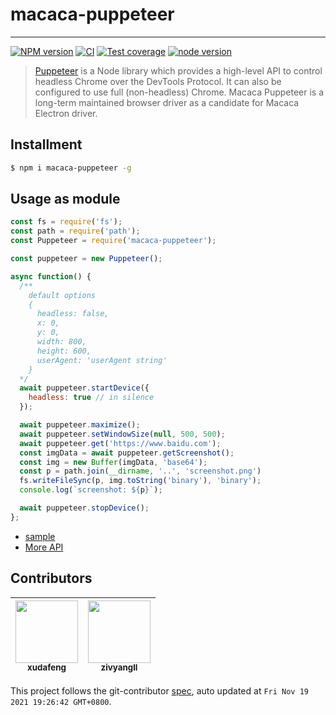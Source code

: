 # macaca-puppeteer

---

[![NPM version][npm-image]][npm-url]
[![CI][CI-image]][CI-url]
[![Test coverage][coveralls-image]][coveralls-url]
[![node version][node-image]][node-url]

[npm-image]: https://img.shields.io/npm/v/macaca-puppeteer.svg
[npm-url]: https://npmjs.org/package/macaca-puppeteer
[CI-image]: https://github.com/macacajs/macaca-puppeteer/actions/workflows/ci.yml/badge.svg
[CI-url]: https://github.com/macacajs/macaca-puppeteer/actions/workflows/ci.yml
[coveralls-image]: https://img.shields.io/coveralls/macacajs/macaca-puppeteer.svg
[coveralls-url]: https://coveralls.io/r/macacajs/macaca-puppeteer?branch=master
[node-image]: https://img.shields.io/badge/node.js-%3E=_8-green.svg
[node-url]: http://nodejs.org/download/

> [Puppeteer](//github.com/GoogleChrome/puppeteer) is a Node library which provides a high-level API to control headless Chrome over the DevTools Protocol. It can also be configured to use full (non-headless) Chrome. Macaca Puppeteer is a long-term maintained browser driver as a candidate for Macaca Electron driver.

## Installment

```bash
$ npm i macaca-puppeteer -g
```

## Usage as module

```javascript
const fs = require('fs');
const path = require('path');
const Puppeteer = require('macaca-puppeteer');

const puppeteer = new Puppeteer();

async function() {
  /**
    default options
    {
      headless: false,
      x: 0,
      y: 0,
      width: 800,
      height: 600,
      userAgent: 'userAgent string'
    }
  */
  await puppeteer.startDevice({
    headless: true // in silence
  });

  await puppeteer.maximize();
  await puppeteer.setWindowSize(null, 500, 500);
  await puppeteer.get('https://www.baidu.com');
  const imgData = await puppeteer.getScreenshot();
  const img = new Buffer(imgData, 'base64');
  const p = path.join(__dirname, '..', 'screenshot.png')
  fs.writeFileSync(p, img.toString('binary'), 'binary');
  console.log(`screenshot: ${p}`);

  await puppeteer.stopDevice();
};
```

- [sample](//github.com/macaca-sample/sample-nodejs)
- [More API](//macacajs.github.io/macaca-puppeteer/)

<!-- GITCONTRIBUTOR_START -->

## Contributors

|[<img src="https://avatars.githubusercontent.com/u/1011681?v=4" width="100px;"/><br/><sub><b>xudafeng</b></sub>](https://github.com/xudafeng)<br/>|[<img src="https://avatars.githubusercontent.com/u/11460601?v=4" width="100px;"/><br/><sub><b>zivyangll</b></sub>](https://github.com/zivyangll)<br/>|
| :---: | :---: |


This project follows the git-contributor [spec](https://github.com/xudafeng/git-contributor), auto updated at `Fri Nov 19 2021 19:26:42 GMT+0800`.

<!-- GITCONTRIBUTOR_END -->
